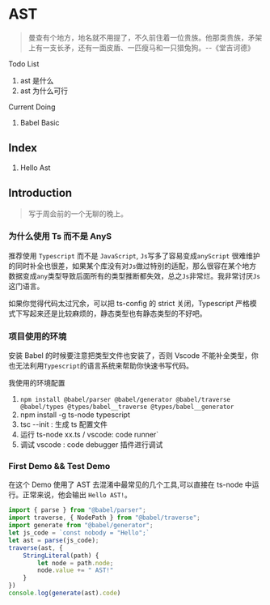 # AST

> 曼查有个地方，地名就不用提了，不久前住着一位贵族。他那类贵族，矛架上有一支长矛，还有一面皮盾、一匹瘦马和一只猎兔狗。--《堂吉诃德》

Todo List

1. ast 是什么
2. ast 为什么可行

Current Doing

1. Babel Basic

## Index

1. Hello Ast

## Introduction

> 写于周会前的一个无聊的晚上。

### 为什么使用 Ts 而不是 AnyS

推荐使用 `Typescript` 而不是 `JavaScript`, `Js`写多了容易变成`anyScript` 很难维护的同时补全也很差，如果某个库没有对`Js`做过特别的适配，那么很容在某个地方数据变成`any`类型导致后面所有的类型推断都失效，总之`Js`非常烂。我非常讨厌`Js`这门语言。

如果你觉得代码太过冗余，可以把 ts-config 的 strict 关闭，Typescript 严格模式下写起来还是比较麻烦的，静态类型也有静态类型的不好吧。

### 项目使用的环境

安装 Babel 的时候要注意把类型文件也安装了，否则 Vscode 不能补全类型，你也无法利用`Typescript`的语言系统来帮助你快速书写代码。

我使用的环境配置

1. `npm install @babel/parser @babel/generator @babel/traverse @babel/types @types/babel__traverse @types/babel__generator`
2. npm install -g ts-node typescript
3. tsc --init : 生成 ts 配置文件
4. 运行 ts-node xx.ts / vscode: code runner`
5. 调试 vscode : code debugger 插件进行调试

### First Demo && Test Demo

在这个 Demo 使用了 AST 去混淆中最常见的几个工具,可以直接在 ts-node 中运行。正常来说，他会输出 `Hello AST!`。

```ts
import { parse } from "@babel/parser";
import traverse, { NodePath } from "@babel/traverse";
import generate from "@babel/generator";
let js_code = `const nobody = "Hello";`
let ast = parse(js_code);
traverse(ast, {
    StringLiteral(path) {
        let node = path.node;
        node.value += " AST!"
    }
})
console.log(generate(ast).code)
```
